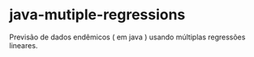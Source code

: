 # java-mutiple-regressions
Previsão de dados endêmicos ( em java ) usando múltiplas regressões lineares.
